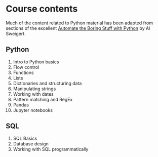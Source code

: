 # Course contents

Much of the content related to Python material has been adapted from sections of the excellent [Automate the Boring Stuff with Python](https://automatetheboringstuff.com/2e/) by Al Sweigert.

## Python

1. Intro to Python basics
2. Flow control
3. Functions
4. Lists
5. Dictionaries and structuring data
6. Manipulating strings
7. Working with dates
8. Pattern matching and RegEx
9. Pandas
10. Jupyter notebooks

## SQL

1. SQL Basics
2. Database design
3. Working with SQL programmatically
